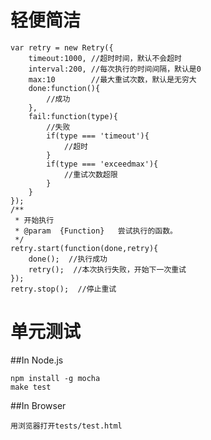 轻便简洁
==========

    var retry = new Retry({
        timeout:1000, //超时时间，默认不会超时
        interval:200, //每次执行的时间间隔，默认是0
        max:10        //最大重试次数，默认是无穷大
        done:function(){
            //成功
        },
        fail:function(type){
            //失败
            if(type === 'timeout'){
                //超时
            }
            if(type === 'exceedmax'){
                //重试次数超限
            }
        }
    });
    /**
     * 开始执行
     * @param  {Function}   尝试执行的函数。
     */
    retry.start(function(done,retry){
        done();  //执行成功
        retry();  //本次执行失败，开始下一次重试 
    });
    retry.stop();  //停止重试

单元测试
==========

##In Node.js

    npm install -g mocha
    make test

##In Browser

    用浏览器打开tests/test.html